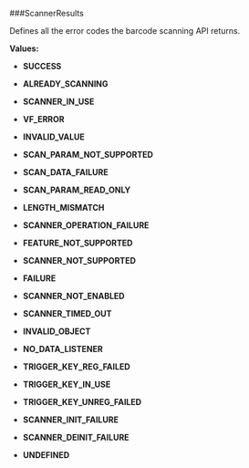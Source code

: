 ###ScannerResults

Defines all the error codes the barcode scanning API returns.

**Values:**

* **SUCCESS**

* **ALREADY_SCANNING**

* **SCANNER_IN_USE**

* **VF_ERROR**

* **INVALID_VALUE**

* **SCAN_PARAM_NOT_SUPPORTED**

* **SCAN_DATA_FAILURE**

* **SCAN_PARAM_READ_ONLY**

* **LENGTH_MISMATCH**

* **SCANNER_OPERATION_FAILURE**

* **FEATURE_NOT_SUPPORTED**

* **SCANNER_NOT_SUPPORTED**

* **FAILURE**

* **SCANNER_NOT_ENABLED**

* **SCANNER_TIMED_OUT**

* **INVALID_OBJECT**

* **NO_DATA_LISTENER**

* **TRIGGER_KEY_REG_FAILED**

* **TRIGGER_KEY_IN_USE**

* **TRIGGER_KEY_UNREG_FAILED**

* **SCANNER_INIT_FAILURE**

* **SCANNER_DEINIT_FAILURE**

* **UNDEFINED**

